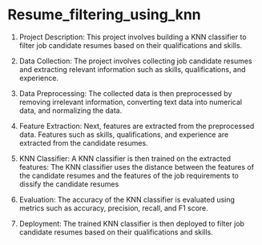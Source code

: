 # Resume_filtering_using_knn
1. Project Description: This project involves building a KNN classifier to filter job candidate resumes based on their qualifications and skills. 
2. Data Collection: The project involves collecting job candidate resumes and extracting relevant information such as skills, qualifications, and experience. 
3. Data Preprocessing: The collected data is then preprocessed by removing irrelevant information, converting text data into numerical data, and
normalizing the data.

4. Feature Extraction: Next, features are extracted from the preprocessed data. Features such as skills, qualifications, and experience are extracted from the
candidate resumes.

5. KNN Classifier: A KNN classifier is then trained on the extracted features: The KNN classifier uses the distance between the features of the candidate resumes and the features of the job requirements to dissify the candidate resumes 

6. Evaluation: The accuracy of the KNN classifier is evaluated using metrics such as accuracy, precision, recall, and F1 score.

7. Deployment: The trained KNN classifier is then deployed to filter job candidate resumes based on their qualifications and skills. 
